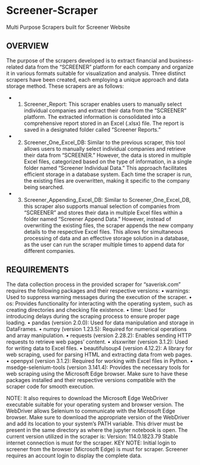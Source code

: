 # Screener-Scraper
Multi Purpose Scrapers built for Screener Website

## OVERVIEW

The purpose of the scrapers developed is to extract financial and business-related data from the “SCREENER” platform for each company and organize it in various formats suitable for visualization and analysis. Three distinct scrapers have been created, each employing a unique approach and data storage method. These scrapers are as follows:

 -  1)	Screener_Report: This scraper enables users to manually select individual companies and extract their data from the “SCREENER” platform. The extracted information is consolidated into a comprehensive report stored in an Excel (.xlsx) file. The report is saved in a designated folder called “Screener Reports.”

 -  2)	Screener_One_Excel_DB: Similar to the previous scraper, this tool allows users to manually select individual companies and retrieve their data from “SCREENER.” However, the data is stored in multiple Excel files, categorized based on the type of information, in a single folder named “Screener Individual Data.” This approach facilitates efficient storage in a database system. Each time the scraper is run, the existing files are overwritten, making it specific to the company being searched.

 -  3)	Screener_Appending_Excel_DB: Similar to Screener_One_Excel_DB, this scraper also supports manual selection of companies from “SCREENER” and stores their data in multiple Excel files within a folder named “Screener Append Data.” However, instead of overwriting the existing files, the scraper appends the new company details to the respective Excel files. This allows for simultaneous processing of data and an effective storage solution in a database, as the user can run the scraper multiple times to append data for different companies.

## REQUIREMENTS

The data collection process in the provided scraper for “saverisk.com” requires the following packages and their respective versions:
•	warnings: Used to suppress warning messages during the execution of the scraper.
•	os: Provides functionality for interacting with the operating system, such as creating directories and checking file existence.
•	time: Used for introducing delays during the scraping process to ensure proper page loading.
•	pandas (version 2.0.0): Used for data manipulation and storage in DataFrames.
•	numpy (version 1.23.5): Required for numerical operations and array manipulation.
•	requests (version 2.28.2): Enables sending HTTP requests to retrieve web pages’ content.
•	xlsxwriter (version 3.1.2): Used for writing data to Excel files.
•	beautifulsoup4 (version 4.12.2): A library for web scraping, used for parsing HTML and extracting data from web pages.
•	openpyxl (version 3.1.2): Required for working with Excel files in Python.
•	msedge-selenium-tools (version 3.141.4): Provides the necessary tools for web scraping using the Microsoft Edge browser.
Make sure to have these packages installed and their respective versions compatible with the scraper code for smooth execution.

NOTE: It also requires to download the Microsoft Edge WebDriver executable suitable for your operating system and browser version. The WebDriver allows Selenium to communicate with the Microsoft Edge browser. Make sure to download the appropriate version of the WebDriver and add its location to your system’s PATH variable. This driver must be present in the same directory as where the jupyter notebook is open. The current version utilized in the scraper is: Version: 114.0.1823.79
Stable internet connection is must for the scraper.
KEY NOTE: Initial login to screener from the browser (Microsoft Edge) is must for scraper. Screener requires an account login to display the complete data.

